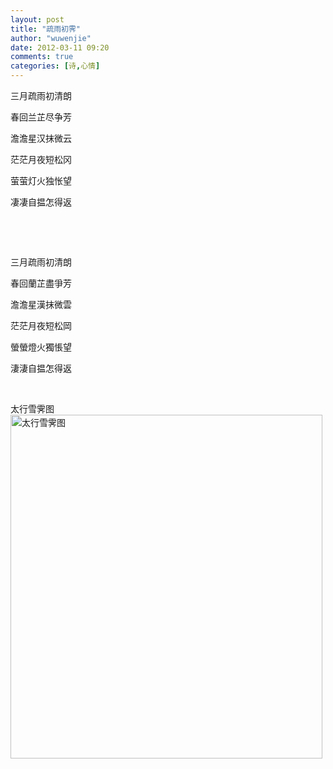 ```yaml
---
layout: post
title: "疏雨初霁"
author: "wuwenjie"
date: 2012-03-11 09:20
comments: true
categories: [诗,心情]
---
```

三月疏雨初清朗

春回兰芷尽争芳

澹澹星汉抹微云

茫茫月夜短松冈

萤萤灯火独怅望

凄凄自揾怎得返

&nbsp;

&nbsp;

三月疏雨初清朗

春回蘭芷盡爭芳

澹澹星漢抹微雲

茫茫月夜短松岡

螢螢燈火獨悵望

淒淒自揾怎得返

&nbsp;

太行雪霁图<a href="http://www.wuwenjie.tk/wp-content/uploads/2012/03/brt0002950248.jpg"><img class="size-full wp-image-432" title="太行雪霁图" src="http://www.wuwenjie.tk/wp-content/uploads/2012/03/brt0002950248.jpg" alt="太行雪霁图" width="499" height="550" /></a>
&nbsp;
